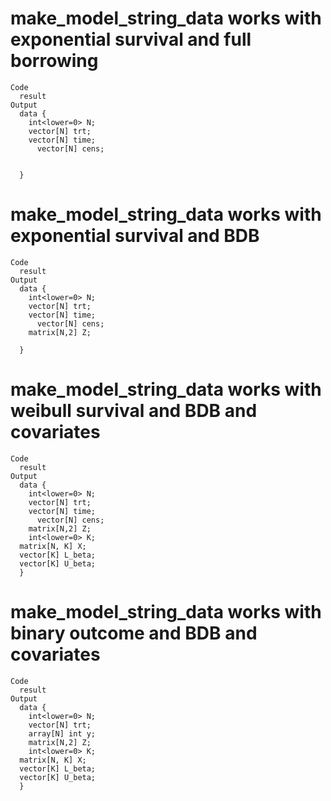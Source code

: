 # make_model_string_data works with exponential survival and full borrowing

    Code
      result
    Output
      data {
        int<lower=0> N;
        vector[N] trt;
        vector[N] time;
          vector[N] cens;
        
        
      }

# make_model_string_data works with exponential survival and BDB

    Code
      result
    Output
      data {
        int<lower=0> N;
        vector[N] trt;
        vector[N] time;
          vector[N] cens;
        matrix[N,2] Z;
        
      }

# make_model_string_data works with weibull survival and BDB and covariates

    Code
      result
    Output
      data {
        int<lower=0> N;
        vector[N] trt;
        vector[N] time;
          vector[N] cens;
        matrix[N,2] Z;
        int<lower=0> K;
      matrix[N, K] X;
      vector[K] L_beta;
      vector[K] U_beta;
      }

# make_model_string_data works with binary outcome and BDB and covariates

    Code
      result
    Output
      data {
        int<lower=0> N;
        vector[N] trt;
        array[N] int y;
        matrix[N,2] Z;
        int<lower=0> K;
      matrix[N, K] X;
      vector[K] L_beta;
      vector[K] U_beta;
      }

